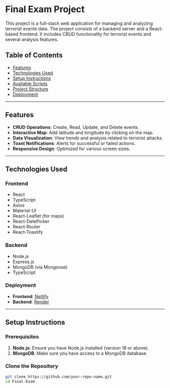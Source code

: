 # Final Exam Project

This project is a full-stack web application for managing and analyzing terrorist events data. The project consists of a backend server and a React-based frontend. It includes CRUD functionality for terrorist events and several analysis features.

## Table of Contents

- [Features](#features)
- [Technologies Used](#technologies-used)
- [Setup Instructions](#setup-instructions)
- [Available Scripts](#available-scripts)
- [Project Structure](#project-structure)
- [Deployment](#deployment)

---

## Features

- **CRUD Operations**: Create, Read, Update, and Delete events.
- **Interactive Map**: Add latitude and longitude by clicking on the map.
- **Data Visualization**: View trends and analysis related to terrorist attacks.
- **Toast Notifications**: Alerts for successful or failed actions.
- **Responsive Design**: Optimized for various screen sizes.

---

## Technologies Used

### Frontend
- React
- TypeScript
- Axios
- Material-UI
- React-Leaflet (for maps)
- React-DatePicker
- React-Router
- React-Toastify

### Backend
- Node.js
- Express.js
- MongoDB (via Mongoose)
- TypeScript

### Deployment
- **Frontend**: [Netlify](https://www.netlify.com/)
- **Backend**: [Render](https://render.com/)

---

## Setup Instructions

### Prerequisites
1. **Node.js**: Ensure you have Node.js installed (version 16 or above).
2. **MongoDB**: Make sure you have access to a MongoDB database.

### Clone the Repository
```bash
git clone https://github.com/your-repo-name.git
cd Final-Exam
